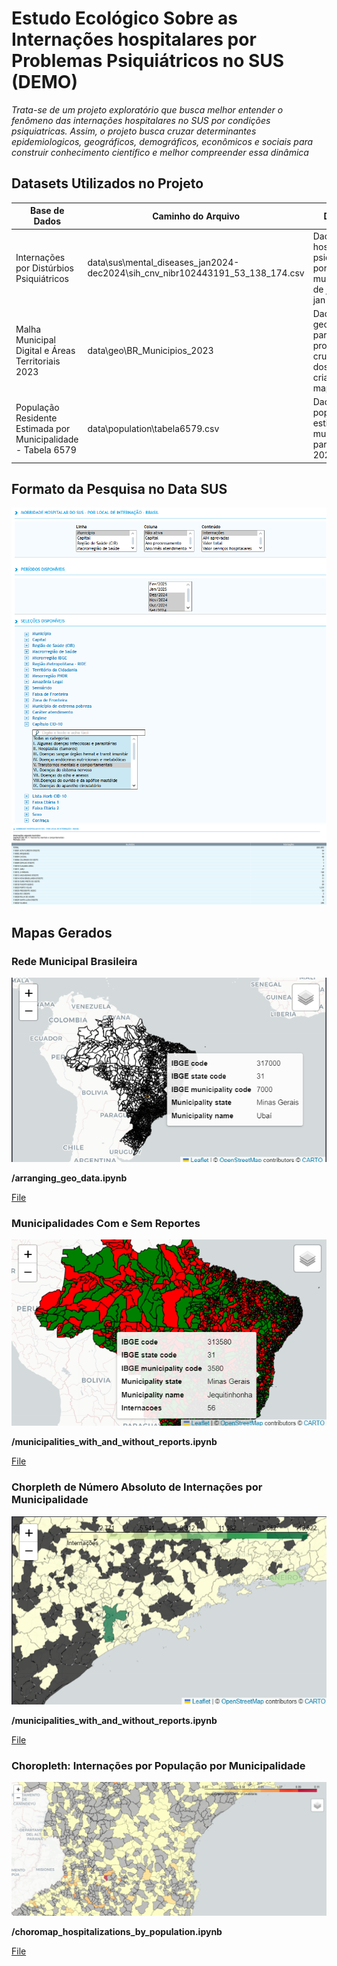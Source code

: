 # Estudo Ecológico Sobre as Internações hospitalares por Problemas Psiquiátricos no SUS (DEMO)

_Trata-se de um projeto exploratório que busca melhor entender o fenômeno das internações hospitalares no SUS por condições psiquiatricas. Assim, o projeto busca cruzar determinantes epidemiologicos, geográficos, demográficos, econômicos e sociais para construir conhecimento científico e melhor compreender essa dinâmica_

## Datasets Utilizados no Projeto

| Base de Dados                                                 | Caminho do Arquivo                                                            | Descrição                                                                           | Fonte                                                                                                       |
| ------------------------------------------------------------- | ----------------------------------------------------------------------------- | ----------------------------------------------------------------------------------- | ----------------------------------------------------------------------------------------------------------- |
| Internações por Distúrbios Psiquiátricos                      | data\sus\mental_diseases_jan2024-dec2024\sih_cnv_nibr102443191_53_138_174.csv | Dados sobre hospitalizações psiquiátricas por municipalidade de jan 2024 à jan 2025 | [DATA SUS](http://tabnet.datasus.gov.br/cgi/tabcgi.exe?sih/cnv/nibr.def)                                    |
| Malha Municipal Digital e Áreas Territoriais 2023             | data\geo\BR_Municipios_2023                                                   | Dados geográficos para a projeção, cruzamento dos dados e criação de mapas          | [IBGE](https://www.ibge.gov.br/geociencias/organizacao-do-territorio/malhas-territoriais/15774-malhas.html) |
| População Residente Estimada por Municipalidade - Tabela 6579 | data\population\tabela6579.csv                                                | Dados sobre população estimada por municipalidade para o ano de 2024                | [IBGE SIDRA](https://sidra.ibge.gov.br/tabela/6579)                                                         |

## Formato da Pesquisa no Data SUS

![Screen](data/sus/mental_diseases_jan2024-dec2024/data_sus_search_params1.png)
![Screen](data/sus/mental_diseases_jan2024-dec2024/data_sus_search_params2.png)

## Mapas Gerados

### Rede Municipal Brasileira

![Screen](/images/all_municipalities.png "Rede Municipal Brasileira")

**/arranging_geo_data.ipynb**

[File](/maps/municipalities_geometries.html)

### Municipalidades Com e Sem Reportes

![Screen](/images/municipalities_with_and_without_reports.png "Municipalities with and without reports")

**/municipalities_with_and_without_reports.ipynb**

[File](/maps/municipalities_with_and_without_reports_jan2024-dec2024.html)

### Chorpleth de Número Absoluto de Internações por Municipalidade

![Screen](/images/hospitalizations_choromap.png "Choromap das Internações Psiquiatricas")

**/municipalities_with_and_without_reports.ipynb**

[File](/maps/choropleth_absolute_cases_jan2024-dec2024.html)

### Choropleth: Internações por População por Municipalidade

![Screen](/images/hospitalizations_by_pop.png "Hospitalization per municipality population")

**/choromap_hospitalizations_by_population.ipynb**

[File](</maps/cases_by_municipality_pop_(jan2024-dez2024).html>)
